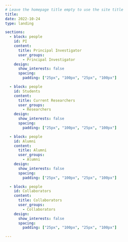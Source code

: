 ```yaml
---
# Leave the homepage title empty to use the site title
title:
date: 2022-10-24
type: landing

sections:
  - block: people
    id: PI
    content:
      title: Principal Investigator
      user_groups:
        - Principal Investigator
    design:
      show_interests: false
      spacing:
        padding: ["25px", "100px", "25px", "100px"]

  - block: people
    id: Students
    content:
      title: Current Researchers
      user_groups:
        - Researchers
    design:
      show_interests: false
      spacing:
        padding: ["25px", "100px", "25px", "100px"]

  - block: people
    id: Alumni
    content:
      title: Alumni
      user_groups:
        - Alumni
    design:
      show_interests: false
      spacing:
        padding: ["25px", "100px", "25px", "100px"]

  - block: people
    id: Collaborators
    content:
      title: Collaborators
      user_groups:
        - Collaborators
    design:
      show_interests: false
      spacing:
        padding: ["25px", "100px", "25px", "100px"]

---
```

